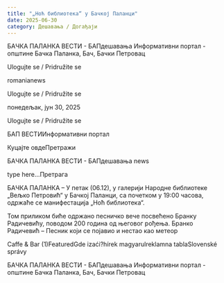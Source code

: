 ```yaml
---
title: "„Ноћ библиотека“ у Бачкој Паланци"
date: 2025-06-30
category: Дешавања / Догађаји
---
```


БАЧКА ПАЛАНКА ВЕСТИ - БАПдешавања Информативни портал - општине Бачка Паланка, Бач, Бачки Петровац

Ulogujte se / Pridružite se

romanianews

Ulogujte se / Pridružite se

понедељак, јун 30, 2025

Ulogujte se / Pridružite se

БАП ВЕСТИИнформативни портал

Куцајте овдеПретражи

БАЧКА ПАЛАНКА ВЕСТИ - БАПдешавања news

type here...Претрага

БАЧКА ПАЛАНКА – У петак (06.12), у галерији Народне библиотеке „Вељко Петровић“ у Бачкој Паланци, са почетком у 19:00 часова, одржаће се манифестација „Ноћ библиотека“. 

Том приликом биће одржано песничко вече посвећено Бранку Радичевићу, поводом 200 година од његовог рођења.
Бранко Радичевић – Песник који се појавио и нестао као метеор

Caffe & Bar (1)FeaturedGde izaći?hírek magyarulreklamna tablaSlovenské správy

БАЧКА ПАЛАНКА ВЕСТИ - БАПдешавања Информативни портал - општине Бачка Паланка, Бач, Бачки Петровац
